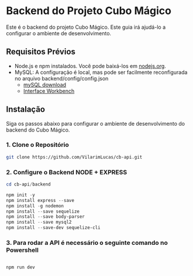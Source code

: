 # Backend do Projeto Cubo Mágico

Este é o backend do projeto Cubo Mágico. Este guia irá ajudá-lo a configurar o ambiente de desenvolvimento.

## Requisitos Prévios

- Node.js e npm instalados. Você pode baixá-los em [nodejs.org](https://nodejs.org/).
- MySQL: A configuração é local, mas pode ser facilmente reconfigurada no arquivo backend/config/config.json
    - [mySQL download](https://dev.mysql.com/downloads/installer/)
    - [Interface Workbench](https://dev.mysql.com/downloads/workbench/)

## Instalação

Siga os passos abaixo para configurar o ambiente de desenvolvimento do backend do Cubo Mágico.

### 1. Clone o Repositório


```bash
git clone https://github.com/VilarimLucas/cb-api.git
```
### 2. Configure o Backend NODE + EXPRESS
```powershell
cd cb-api/backend

npm init -y
npm install express --save
npm install -g nodemon
npm install --save sequelize
npm install --save body-parser
npm install --save mysql2
npm install --save-dev sequelize-cli
```

### 3. Para rodar a API é necessário o seguinte comando no Powershell
```powershell

npm run dev
```




